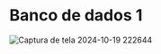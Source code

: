 # Banco de dados 1

![Captura de tela 2024-10-19 222644](https://github.com/user-attachments/assets/e3a1223c-8209-4912-a24f-0bbcf41fc352)
